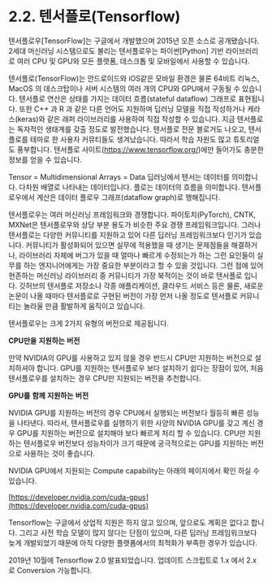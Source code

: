 # 2.2. 텐서플로(Tensorflow)

텐서플로우\[TensorFlow]는 구글에서 개발했으며 2015년 오픈 소스로 공개됐습니다. 2세대 머신러닝 시스템으로도 불리는 텐서플로우는 파이썬\[Python] 기반 라이브러리로 여러 CPU 및 GPU와 모든 플랫폼, 데스크톱 및 모바일에서 사용할 수 있습니다.

텐서플로(TensorFlow)는 안드로이드와 iOS같은 모바일 환경은 물론 64비트 리눅스, MacOS 의 데스크탑이나 서버 시스템의 여러 개의 CPU와 GPU에서 구동될 수 있습니다. 텐서플로 연산은 상태를 가지는 데이터 흐름(stateful dataflow) 그래프로 표현됩니다. 또한 C++ 과 R 과 같은 다른 언어도 지원하며 딥러닝 모델을 직접 작성하거나 케라스(keras)와 같은 래퍼 라이브러리를 사용하여 직접 작성할 수 있습니다. 지금 텐서플로는 독자적인 생태계를 갖출 정도로 발전했습니다. 텐서플로 전문 블로거도 나오고, 텐서플로를 테마로 한 사용자 커뮤티들도 생겨났습니다. 따라서 학습 자원도 많고 튜토리얼도 풍부합니다. 텐서플로 사이트(https://www.tensorflow.org/)에만 들어가도 충분한 정보를 얻을 수 있습니다.

Tensor = Multidimensional Arrays = Data 딥러닝에서 텐서는 데이터를 의미합니다. 다차원 배열로 나타내는 데이터입니다. 플로는 데이터의 흐름을 의미합니다. 텐서플로우에서 계산은 데이터 플로우 그래프(dataflow graph)로 행해집니다.

텐서플로우는 여러 머신러닝 프레임워크와 경쟁합니다. 파이토치(PyTorch), CNTK, MXNet은 텐서플로우와 상당 부분 용도가 비슷한 주요 경쟁 프레임워크입니다. 그러나 텐서플로는 다양한 커뮤니티를 지원하고 있어 다른 딥러닝 프레임워크보다 인기가 있습니다. 커뮤니티가 활성화되어 있으면 실무에 적용했을 때 생기는 문제점들을 해결하거나, 라이브러리 자체에 버그가 있을 때 얼마나 빠르게 수정되는가 하는 그런 요인들이 실무를 하는 엔지니어에게는 가장 중요한 부분이라고 할 수 있을 것입니다. 그런 점에 있어 현존하는 머신러닝 라이브러리 중 커뮤니티가 가장 북적이는 것이 바로 텐서플로 입니다. 깃허브의 텐서플로 저장소나 각종 애플리케이션, 클라우드 서비스 등은 물론, 새로운 논문이 나올 때마다 텐서플로로 구현된 버전이 가장 먼저 나올 정도로 텐서플로 커뮤니티는 놀라울 만큼 활발하게 움직이고 있습니다.

텐서플로우는 크게 2가지 유형의 버전으로 제공됩니다.

**CPU만을** **지원하는** **버전**

만약 NVIDIA의 GPU를 사용하고 있지 않을 경우 반드시 CPU만 지원하는 버전으로 설치하셔야 합니다. GPU를 지원하는 텐서플로우 보다 설치하기 쉽다는 장점이 있어, 처음 텐서플로우를 설치하는 경우 CPU만 지원되는 버전을 추천합니다.

**GPU를** **함께** **지원하는** **버전**

NVIDIA GPU를 지원하는 버전의 경우 CPU에서 실행되는 버전보다 월등히 빠른 성능을 나타낸다. 따라서, 텐서플로우를 실행하기 위한 사양의 NVIDIA GPU를 갖고 계신 경우 GPU를 지원하는 버전으로 설치해야 보다 빠르게 처리 할 수 있습니다. CPU만 지원하는 텐서플로우 버전보다 성능차이가 크기 때문에 궁극적으로는 GPU를 지원하는 버전으로 사용하는 것이 좋습니다.

NVIDIA GPU에서 지원되는 Compute capability는 아래의 페이지에서 확인 하실 수 있습니다.

[https://developer.nvidia.com/cuda-gpus](https://developer.nvidia.com/cuda-gpus)

Tensorflow는 구글에서 상업적 지원은 하지 않고 있으며, 앞으로도 계획은 없다고 합니다. 그리고 사전 학습 모델이 많지 않다는 단점이 있으며, 다른 딥러닝 프레임워크보다 늦게 개발되었기 때문에 아직 다양한 플랫폼에서의 최적화가 부족한 경우가 있습니다.

2019년 10월에 Tensorflow 2.0 발표되었습니다. 업데이트 스크립트로 1.x 에서 2.x 로 Conversion 가능합니다.
